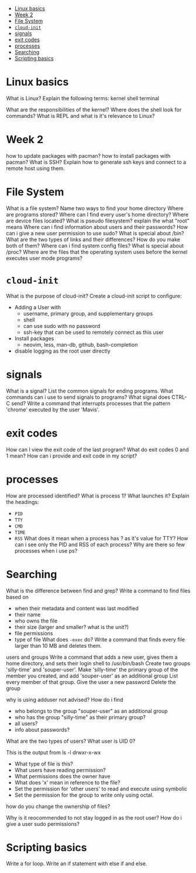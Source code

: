 - [Linux basics](#linux-basics)
- [Week 2](#week-2)
- [File System](#file-system)
- [`cloud-init`](#cloud-init)
- [signals](#signals)
- [exit codes](#exit-codes)
- [processes](#processes)
- [Searching](#searching)
- [Scripting basics](#scripting-basics)


# Linux basics
What is Linux?
Explain the following terms:
kernel
shell
terminal

What are the responsibilities of the kernel?
Where does the shell look for commands?
What is REPL and what is it's relevance to Linux?

# Week 2
how to update packages with pacman?
how to install packages with pacman?
What is SSH?
Explain how to generate ssh keys and connect to a remote host using them.

# File System
What is a file system?
Name two ways to find your home directory
Where are programs stored?
Where can I find every user's home directory?
Where are device files located?
What is pseudo filesystem?
explain the what "root" means
Where can i find information about users and their passwords?
How can i give a new user permission to use sudo?
What is special about /bin?
What are the two types of links and their differences?
How do you make both of them?
Where can i find system config files?
What is special about /proc?
Where are the files that the operating system uses before the kernel executes user mode programs?

# `cloud-init`
What is the purpose of cloud-init?
Create a cloud-init script to configure:
- Adding a User with
  - username, primary group, and supplementary groups
  - shell 
  - can use sudo with no password
  - ssh-key that can be used to remotely connect as this user
- Install packages
  - neovim, less, man-db, github, bash-completion
- disable logging as the root user directly 

# signals
What is a signal?
List the common signals for ending programs.
What commands can i use to send signals to programs?
What signal does CTRL-C send?
Write a command that interrupts processes that the pattern 'chrome' executed by the user 'Mavis'.

# exit codes
How can I view the exit code of the last program?
What do exit codes 0 and 1 mean?
How can i provide and exit code in my script?

# processes
How are processed identified?
What is process 1? What launches it?
Explain the headings:
- `PID`
- `TTY`
- `CMD`
- `TIME`
- `RSS`
What does it mean when a process has ? as it's value for TTY?
How can i see only the PID and RSS of each process?
Why are there so few processes when i use ps?

# Searching
What is the difference between find and grep?
Write a command to find files based on
- when their metadata and content was last modified
- their name
- who owns the file
- their size (larger and smaller? what is the unit?)
- file permissions
- type of file
What does `-exec` do?
Write a command that finds every file larger than 10 MB and deletes them.


users and groups
Write a command that adds a new user, gives them a home directory, and sets their login shell to /usr/bin/bash
Create two groups 'silly-time' and 'souper-user'. Make 'silly-time' the primary group of the member you created, and add 'souper-user' as an additional group
List every member of that group.
Give the user a new password
Delete the group

why is using adduser not advised?
How do i find 
- who belongs to the group "souper-user" as an additional group
- who has the group "silly-time" as their primary group?
- all users?
- info about passwords?

What are the two types of users?
What user is UID 0?

This is the output from ls -l
drwxr-x-wx
- What type of file is this?
- What users have reading permission?
- What permissions does the owner have
- What does 'x' mean in reference to the file?
- Set the permission for 'other users' to read and execute using symbolic
- Set the permission for the group to write only using octal.

how do you change the ownership of files?

Why is it reocommended to not stay logged in as the root user?
How do i give a user sudo permissions?


# Scripting basics
Write a for loop.
Write an if statement with else if and else.
